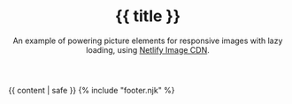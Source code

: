 <!doctype html>
<html lang="en">
  <head>
    <meta charset="utf-8">
    <meta name="viewport" content="width=device-width, initial-scale=1.0">
    <link rel="stylesheet" href="/main.css">
    <title>{{ title }}</title>
    <script src="/js/lazy.js" async defer></script>
  </head>
  <body class="{{ bodyClass }}" >
    <div class="container">
      <header>
        <h1>{{ title }}</h1>
        <p class="subtitle">
          An example of powering picture elements for responsive images with lazy loading, using <a href="https://docs.netlify.com/image-cdn/overview/?utm_source=github&utm_medium=icdn-example-pnh&utm_campaign=devex" target="_BLANK" rel="noopener">Netlify Image CDN</a>.
        </p>
      </header>
      {{ content | safe }}
      {% include "footer.njk" %}
    </div>
    
  </body>
</html>